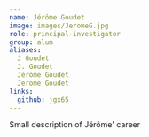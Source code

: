 ```yaml
---
name: Jérôme Goudet
image: images/JeromeG.jpg
role: principal-investigator
group: alum
aliases:
  J Goudet
  J. Goudet
  Jérôme Goudet
  Jerome Goudet
links:
  github: jgx65
---
```


Small description of Jérôme' career
